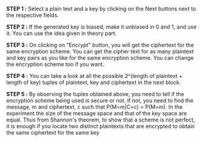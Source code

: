 **STEP 1 :** Select a plain text and a key by clicking on the Next buttons next to the respective fields.

**STEP 2 :** If the generated key is biased, make it unbiased in 0 and 1, and use it. You can use the idea given in theory part.

**STEP 3 :** On clicking on "Encrypt" button, you will get the ciphertext for the same encryption scheme. You can get the cipher text for as many plaintext and key pairs as you like for the same encryption scheme. You can change the encryption scheme too if you want.

**STEP 4 :** You can take a look at all the possible 2^(length of plaintext + length of key) tuples of plaintext, key and ciphertext in the next block.

**STEP 5 :** By observing the tuples obtained above, you need to tell if the encryption scheme being used is secure or not. If not, you need to find the message, m and ciphertext, c such that P(M=m|C=c) = P(M=m). In the experiment the size of the message space and that of the key space are equal. Thus from Shannon's theorem, to show that a scheme is not perfect, it is enough if you locate two distinct plaintexts that are encrypted to obtain the same ciphertext for the same key
